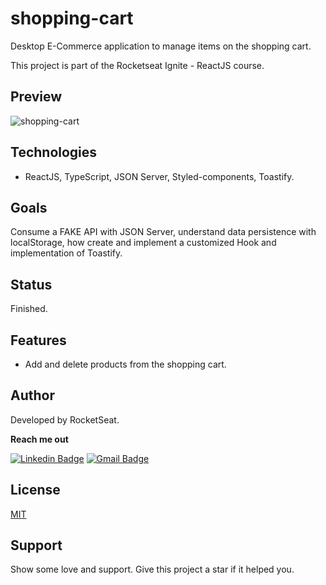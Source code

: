 # shopping-cart

Desktop E-Commerce application to manage items on the shopping cart.

This project is part of the Rocketseat Ignite - ReactJS course.
 
## Preview

![shopping-cart](https://user-images.githubusercontent.com/56962997/159162878-32169249-3b2f-4820-a492-298faf471458.gif)


## Technologies

- ReactJS, TypeScript, JSON Server, Styled-components, Toastify.

## Goals

Consume a FAKE API with JSON Server, understand data persistence with localStorage, how create and implement a customized Hook and implementation of Toastify. 

## Status

Finished.

## Features

- Add and delete products from the shopping cart.

## Author

Developed by RocketSeat.

**Reach me out** 

[![Linkedin Badge](https://img.shields.io/badge/-Jennifer-blue?style=flat-square&logo=Linkedin&logoColor=white&link=https://www.linkedin.com/in/jennifermagpantay/)](https://www.linkedin.com/in/jennifermagpantay/) [![Gmail Badge](https://img.shields.io/badge/-jennifer.magpantay@gmail.com-c14438?style=flat-square&logo=Gmail&logoColor=white&link=mailto:jennifer.magpantay@gmail.com)](mailto:jennifer.magpantay@gmail.com)

## License

[MIT](https://choosealicense.com/licenses/mit/)

## Support

Show some love and support. Give this project a star if it helped you.

